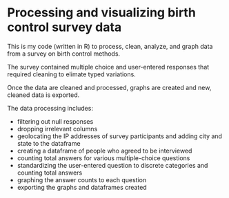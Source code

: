 # Processing and visualizing birth control survey data
This is my code (written in R) to process, clean, analyze, and graph data from a survey on birth control methods. 

The survey contained multiple choice and user-entered responses that required cleaning to elimate typed variations.

Once the data are cleaned and processed, graphs are created and new, cleaned data is exported.

The data processing includes:
* filtering out null responses
* dropping irrelevant columns
* geolocating the IP addresses of survey participants and adding city and state to the dataframe
* creating a dataframe of people who agreed to be interviewed
* counting total answers for various multiple-choice questions
* standardizing the user-entered question to discrete categories and counting total answers
* graphing the answer counts to each question
* exporting the graphs and dataframes created 
